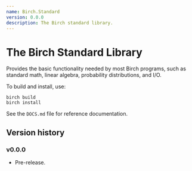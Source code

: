 ```yaml
---
name: Birch.Standard
version: 0.0.0
description: The Birch standard library.
---
```


# The Birch Standard Library

Provides the basic functionality needed by most Birch programs, such as standard math, linear algebra, probability distributions, and I/O.

To build and install, use:

    birch build
    birch install

See the `DOCS.md` file for reference documentation.


## Version history

### v0.0.0

* Pre-release.
